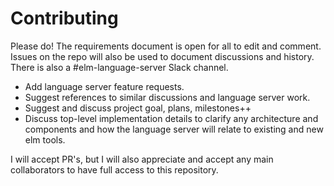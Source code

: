 # Contributing

Please do! The requirements document is open for all to edit and comment. Issues on the repo will also be used to document discussions and history. There is also a #elm-language-server Slack channel.

* Add language server feature requests.
* Suggest references to similar discussions and language server work.
* Suggest and discuss project goal, plans, milestones++
* Discuss top-level implementation details to clarify any architecture and components and how the language server will relate to existing and new elm tools.

I will accept PR's, but I will also appreciate and accept any main collaborators to have full access to this repository.
